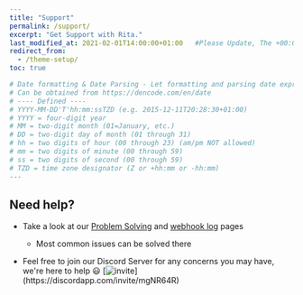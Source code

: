 ```yaml
---
title: "Support"
permalink: /support/
excerpt: "Get Support with Rita."
last_modified_at: 2021-02-01T14:00:00+01:00   #Please Update, The +00:00 is the Time Zone difference
redirect_from:
  - /theme-setup/
toc: true

# Date formatting & Date Parsing - Let formatting and parsing date expressed in ISO8601 format.
# Can be obtained from https://dencode.com/en/date
# ---- Defined ----
# YYYY-MM-DD'T'hh:mm:ssTZD (e.g. 2015-12-11T20:28:30+01:00)
# YYYY = four-digit year
# MM = two-digit month (01=January, etc.)
# DD = two-digit day of month (01 through 31)
# hh = two digits of hour (00 through 23) (am/pm NOT allowed)
# mm = two digits of minute (00 through 59)
# ss = two digits of second (00 through 59)
# TZD = time zone designator (Z or +hh:mm or -hh:mm)
---
```


## Need help?

* Take a look at our [Problem Solving](/common-issues/) and [webhook log](/troubleshooting/) pages
  * Most common issues can be solved there


* Feel free to join our Discord Server for any concerns you may have, we're here to help 😃 [![invite](https://img.shields.io/badge/Discord_Support-JOIN-7289DA.svg?)](https://discordapp.com/invite/mgNR64R)

